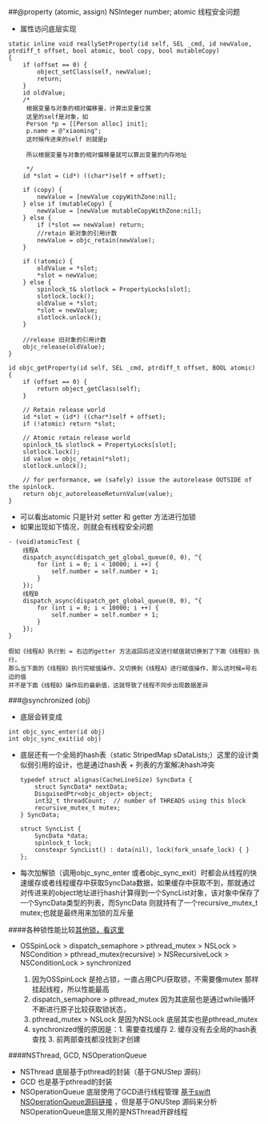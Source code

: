 ##@property (atomic, assign) NSInteger number; atomic 线程安全问题

* 属性访问底层实现


```
static inline void reallySetProperty(id self, SEL _cmd, id newValue, ptrdiff_t offset, bool atomic, bool copy, bool mutableCopy)
{
    if (offset == 0) {
        object_setClass(self, newValue);
        return;
    }
    id oldValue;
    /*
     根据变量与对象的相对偏移量，计算出变量位置
     这里的self是对象，如
     Person *p = [[Person alloc] init];
     p.name = @"xiaoming";
     这时候传进来的self 则就是p
     
     所以根据变量与对象的相对偏移量就可以算出变量的内存地址
     
     */
    id *slot = (id*) ((char*)self + offset);

    if (copy) {
        newValue = [newValue copyWithZone:nil];
    } else if (mutableCopy) {
        newValue = [newValue mutableCopyWithZone:nil];
    } else {
        if (*slot == newValue) return;
        //retain 新对象的引用计数
        newValue = objc_retain(newValue);
    }

    if (!atomic) {
        oldValue = *slot;
        *slot = newValue;
    } else {
        spinlock_t& slotlock = PropertyLocks[slot];
        slotlock.lock();
        oldValue = *slot;
        *slot = newValue;        
        slotlock.unlock();
    }

    //release 旧对象的引用计数
    objc_release(oldValue);
}
```
```
id objc_getProperty(id self, SEL _cmd, ptrdiff_t offset, BOOL atomic) {
    if (offset == 0) {
        return object_getClass(self);
    }

    // Retain release world
    id *slot = (id*) ((char*)self + offset);
    if (!atomic) return *slot;
        
    // Atomic retain release world
    spinlock_t& slotlock = PropertyLocks[slot];
    slotlock.lock();
    id value = objc_retain(*slot);
    slotlock.unlock();
    
    // for performance, we (safely) issue the autorelease OUTSIDE of the spinlock.
    return objc_autoreleaseReturnValue(value);
}
```

* 可以看出atomic 只是针对 setter 和 getter 方法进行加锁
* 如果出现如下情况，则就会有线程安全问题

```
- (void)atomicTest {
    线程A
    dispatch_async(dispatch_get_global_queue(0, 0), ^{
        for (int i = 0; i < 10000; i ++) {
            self.number = self.number + 1;
        }
    });
    线程B
    dispatch_async(dispatch_get_global_queue(0, 0), ^{
        for (int i = 0; i < 10000; i ++) {
            self.number = self.number + 1;
        }
    });
}

假如《线程A》执行到 = 右边的getter 方法返回后还没进行赋值就切换到了下面《线程B》执行，
那么当下面的《线程B》执行完赋值操作，又切换到《线程A》进行赋值操作，那么这时候=号右边的值
并不是下面《线程B》操作后的最新值，这就导致了线程不同步出现数据差异

```

###@synchronized (obj)
* 底层会转变成

```
int objc_sync_enter(id obj)
int objc_sync_exit(id obj)
```
* 底层还有一个全局的hash表（static StripedMap<SyncList> sDataLists;）这里的设计类似弱引用的设计，也是通过hash表 + 列表的方案解决hash冲突
	
	```
	typedef struct alignas(CacheLineSize) SyncData {
	    struct SyncData* nextData;
	    DisguisedPtr<objc_object> object;
	    int32_t threadCount;  // number of THREADS using this block
	    recursive_mutex_t mutex;
	} SyncData;

	struct SyncList {
	    SyncData *data;
	    spinlock_t lock;
	    constexpr SyncList() : data(nil), lock(fork_unsafe_lock) { }
	};
	```
* 每次加解锁（调用objc_sync_enter 或者objc_sync_exit）时都会从线程的快速缓存或者线程缓存中获取SyncData数据，如果缓存中获取不到，那就通过对传进来的object地址进行hash计算得到一个SyncList对象，该对象中保存了一个SyncData类型的列表，而SyncData 则就持有了一个recursive_mutex_t mutex;也就是最终用来加锁的互斥量

####各种锁性能比较[其他锁，看这里](https://juejin.cn/post/6844904088178688008)
* OSSpinLock > dispatch_semaphore > pthread_mutex > NSLock > NSCondition > pthread_mutex(recursive) > NSRecursiveLock > NSConditionLock > synchronized

	1. 因为OSSpinLock 是抢占锁，一直占用CPU获取锁，不需要像mutex 那样挂起线程，所以性能最高
	2. dispatch_semaphore > pthread_mutex 因为其底层也是通过while循环不断进行原子比较获取锁状态，
	3. pthread_mutex > NSLock  是因为NSLock 底层其实也是pthread_mutex
	4. synchronized慢的原因是：1. 需要查找缓存 2. 缓存没有去全局的hash表查找 3. 前两部查找都没找到才创建

####NSThread, GCD, NSOperationQueue
* NSThread 底层基于pthread的封装（基于GNUStep 源码）
* GCD 也是基于pthread的封装
* NSOperationQueue 底层使用了GCD进行线程管理 [基于swift NSOperationQueue源码链接](https://github.com/apple/swift-corelibs-foundation) ，但是基于GNUStep 源码来分析NSOperationQueue底层又用的是NSThread开辟线程
